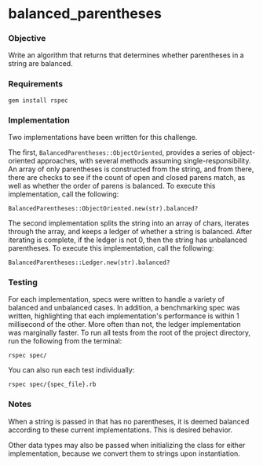 # balanced_parentheses

### Objective

Write an algorithm that returns that determines whether parentheses in a string are balanced.

### Requirements

`gem install rspec`

### Implementation

Two implementations have been written for this challenge.

The first, `BalancedParentheses::ObjectOriented`, provides a series of object-oriented approaches, with several methods assuming single-responsibility.
An array of only parentheses is constructed from the string, and from there, there are checks to see if the count of open and closed parens match,
as well as whether the order of parens is balanced. To execute this implementation, call the following:

```
BalancedParentheses::ObjectOriented.new(str).balanced?
```

The second implementation splits the string into an array of chars, iterates through the array, and keeps a ledger of whether a string is balanced.
After iterating is complete, if the ledger is not 0, then the string has unbalanced parentheses. To execute this implementation, call the
following:

```
BalancedParentheses::Ledger.new(str).balanced?
```

### Testing

For each implementation, specs were written to handle a variety of balanced and unbalanced cases. In addition, a benchmarking spec was written,
highlighting that each implementation's performance is within 1 millisecond of the other. More often than not, the ledger implementation was marginally faster.
To run all tests from the root of the project directory, run the following from the terminal:

```
rspec spec/
```

You can also run each test individually:

```
rspec spec/{spec_file}.rb
```

### Notes

When a string is passed in that has no parentheses, it is deemed balanced according to these current implementations. This is desired behavior.

Other data types may also be passed when initializing the class for either implementation, because we convert them to strings upon instantiation.
